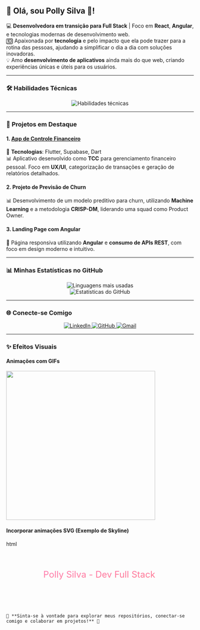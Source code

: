 ## 🌟 Olá, sou Polly Silva 👋!

💻 **Desenvolvedora em transição para Full Stack** | Foco em **React**, **Angular**, e tecnologias modernas de desenvolvimento web.  
🔟 Apaixonada por **tecnologia** e pelo impacto que ela pode trazer para a rotina das pessoas, ajudando a simplificar o dia a dia com soluções inovadoras.  
💡 Amo **desenvolvimento de aplicativos** ainda mais do que web, criando experiências únicas e úteis para os usuários.  

---

### 🛠 **Habilidades Técnicas**

<div align="center">
  <img src="https://skillicons.dev/icons?i=flutter,dart,python,react,angular,js,html,css,nodejs,csharp,mongodb,git,azure,redis" alt="Habilidades técnicas">
</div>

---

### 🚀 **Projetos em Destaque**

#### **1. [App de Controle Financeiro](https://app-paagaah.flutterflow.app/loginCadastro)**  
🔧 **Tecnologias**: Flutter, Supabase, Dart  
📊 Aplicativo desenvolvido como **TCC** para gerenciamento financeiro pessoal. Foco em **UX/UI**, categorização de transações e geração de relatórios detalhados.

#### **2. Projeto de Previsão de Churn**  
📊 Desenvolvimento de um modelo preditivo para churn, utilizando **Machine Learning** e a metodologia **CRISP-DM**, liderando uma squad como Product Owner.

#### **3. Landing Page com Angular**  
🎨 Página responsiva utilizando **Angular** e **consumo de APIs REST**, com foco em design moderno e intuitivo.

---

### 📊 **Minhas Estatísticas no GitHub**

<div align="center">
  <img src="https://github-readme-stats.vercel.app/api/top-langs/?username=Polly-Silva&layout=compact&theme=radical" alt="Linguagens mais usadas">
  <br>
  <img src="https://github-readme-stats.vercel.app/api?username=Polly-Silva&show_icons=true&theme=radical" alt="Estatísticas do GitHub">
</div>

---

### 🌐 **Conecte-se Comigo**

<div align="center">
  <a href="https://br.linkedin.com/in/pollyrfs" target="_blank">
    <img src="https://img.shields.io/badge/-LinkedIn-blue?style=for-the-badge&logo=linkedin&logoColor=white" alt="LinkedIn">
  </a>
  <a href="https://github.com/Polly-Silva" target="_blank">
    <img src="https://img.shields.io/badge/-GitHub-lightgrey?style=for-the-badge&logo=github&logoColor=white" alt="GitHub">
  </a>
  <a href="mailto:pollyanerodriguesfernandes@gmail.com" target="_blank">
    <img src="https://img.shields.io/badge/-Gmail-D14836?style=for-the-badge&logo=gmail&logoColor=white" alt="Gmail">
  </a>
</div>

---

### ✨ **Efeitos Visuais**

#### **Animações com GIFs**

<img src="https://media.giphy.com/media/LmNwrBhejkK9EFP504/giphy.gif" width="400px" align="center">

#### **Incorporar animações SVG (Exemplo de Skyline)**
html
<svg xmlns="http://www.w3.org/2000/svg" width="500" height="150">
  <text x="50%" y="50%" dominant-baseline="middle" text-anchor="middle" fill="url(#gradient)" font-size="24">
    Polly Silva - Dev Full Stack
  </text>
  <defs>
    <linearGradient id="gradient" x1="0%" y1="0%" x2="100%" y2="100%">
      <stop offset="0%" style="stop-color:#ff7eb3;stop-opacity:1"/>
      <stop offset="100%" style="stop-color:#ff758c;stop-opacity:1"/>
    </linearGradient>
  </defs>
</svg>
```

📢 **Sinta-se à vontade para explorar meus repositórios, conectar-se comigo e colaborar em projetos!** 🚀

